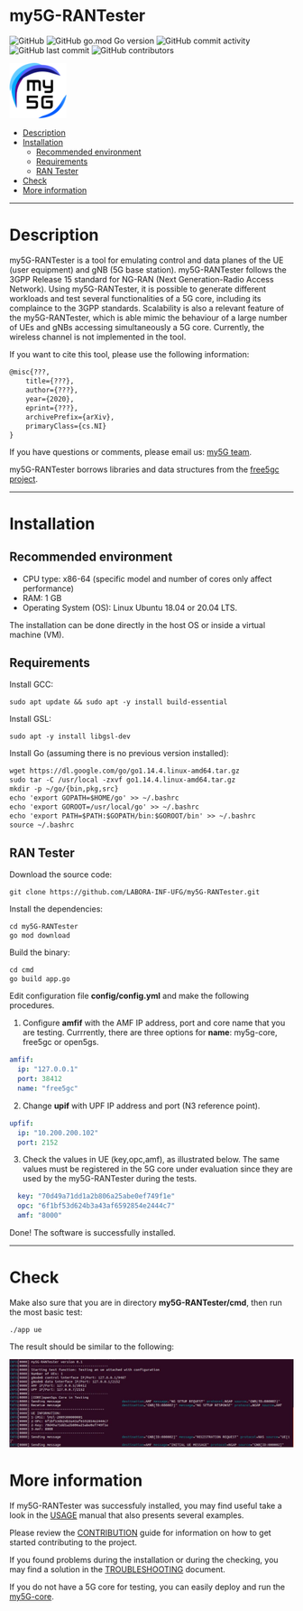 # my5G-RANTester


![GitHub](https://img.shields.io/github/license/LABORA-INF-UFG/my5G-RANTester?color=blue) 
![GitHub go.mod Go version](https://img.shields.io/github/go-mod/go-version/LABORA-INF-UFG/my5G-RANTester) ![GitHub commit activity](https://img.shields.io/github/commit-activity/y/LABORA-INF-UFG/my5G-RANTester) 
![GitHub last commit](https://img.shields.io/github/last-commit/LABORA-INF-UFG/my5G-RANTester)
![GitHub contributors](https://img.shields.io/github/contributors/LABORA-INF-UFG/my5G-RANTester)

<img width="20%" src="docs/media/img/my5g-logo.png" alt="my5g-core"/>

- [Description](#description)
- [Installation](#installation)
    - [Recommended environment](#recommended-environment)
    - [Requirements](#requirements)
    - [RAN Tester](#ran-tester)
- [Check](#check)
- [More information](#more-information)

----
# Description

my5G-RANTester is a tool for emulating control and data planes of the UE (user equipment) and gNB (5G base station). my5G-RANTester follows the 3GPP Release 15 standard for NG-RAN (Next Generation-Radio Access Network). Using my5G-RANTester, it is possible to generate different workloads and test several functionalities of a 5G core, including its complaince to the 3GPP standards. Scalability is also a relevant feature of the my5G-RANTester, which is able mimic the behaviour of a large number of UEs and gNBs accessing simultaneously a 5G core. Currently, the wireless channel is not implemented in the tool.

If you want to cite this tool, please use the following information:
```
@misc{???,
    title={???},
    author={???},
    year={2020},
    eprint={???},
    archivePrefix={arXiv},
    primaryClass={cs.NI}
}
```
If you have questions or comments, please email us: [my5G team](mailto:my5G.initiative@gmail.com). 

my5G-RANTester borrows libraries and data structures from the [free5gc project](https://github.com/free5gc/free5gc).

----
# Installation

## Recommended environment

* CPU type: x86-64 (specific model and number of cores only affect performance)
* RAM: 1 GB
* Operating System (OS): Linux Ubuntu 18.04 or 20.04 LTS.

The installation can be done directly in the host OS or inside a virtual machine (VM).


## Requirements

Install GCC:
```
sudo apt update && sudo apt -y install build-essential
```

Install GSL:
```
sudo apt -y install libgsl-dev
```

Install Go (assuming there is no previous version installed):
```
wget https://dl.google.com/go/go1.14.4.linux-amd64.tar.gz
sudo tar -C /usr/local -zxvf go1.14.4.linux-amd64.tar.gz
mkdir -p ~/go/{bin,pkg,src}
echo 'export GOPATH=$HOME/go' >> ~/.bashrc
echo 'export GOROOT=/usr/local/go' >> ~/.bashrc
echo 'export PATH=$PATH:$GOPATH/bin:$GOROOT/bin' >> ~/.bashrc
source ~/.bashrc
```

## RAN Tester

Download the source code:
```
git clone https://github.com/LABORA-INF-UFG/my5G-RANTester.git
```

Install the dependencies:
```
cd my5G-RANTester
go mod download
```
  
Build the binary:
```
cd cmd 
go build app.go
```

Edit configuration file **config/config.yml** and make the following procedures.

1. Configure **amfif** with the AMF IP address, port and core name that you are testing. Currrently, there are three options for **name**: my5g-core, free5gc or open5gs.
```yaml
amfif:
  ip: "127.0.0.1"
  port: 38412
  name: "free5gc"
```

2. Change **upif** with UPF IP address and port (N3 reference point).
```yaml
upfif:
  ip: "10.200.200.102"
  port: 2152
```

3. Check the values in UE (key,opc,amf), as illustrated below. The same values must be registered in the 5G core under evaluation since they are used by the my5G-RANTester during the tests.
```yaml
  key: "70d49a71dd1a2b806a25abe0ef749f1e"
  opc: "6f1bf53d624b3a43af6592854e2444c7"
  amf: "8000"
```

Done! The software is successfully installed.

----
# Check

Make also sure that you are in directory **my5G-RANTester/cmd**, then run the most basic test:
```
./app ue
```

The result should be similar to the following:
<p align="">
     <img src="docs/media/img/my5gRANTesterOk.png"/>
</p>

# More information
   
If my5G-RANTester was successfuly installed, you may find useful take a look in the [USAGE](https://github.com/my5G/my5G-RANTester/blob/develop/USAGE.md) manual that also presents several examples.

Please review the [CONTRIBUTION](https://github.com/my5G/template/blob/main/CONTRIBUTING.md) guide for information on how to get started contributing to the project.


If you found problems during the installation or during the checking, you may find a solution in the [TROUBLESHOOTING](https://github.com/my5G/my5G-RANTester/blob/develop/TROUBLESHOOTING.md) document.


If you do not have a 5G core for testing, you can easily deploy and run the [my5G-core](https://github.com/my5G/my5G-core).



